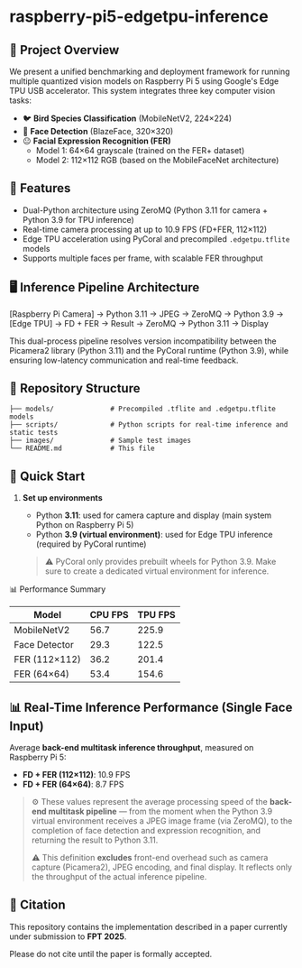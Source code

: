 # raspberry-pi5-edgetpu-inference

## 🧠 Project Overview

We present a unified benchmarking and deployment framework for running multiple quantized vision models on Raspberry Pi 5 using Google's Edge TPU USB accelerator. This system integrates three key computer vision tasks:

- 🐦 **Bird Species Classification** (MobileNetV2, 224×224)
- 🙂 **Face Detection** (BlazeFace, 320×320)
- 😐 **Facial Expression Recognition (FER)**  
  - Model 1: 64×64 grayscale (trained on the FER+ dataset)  
  - Model 2: 112×112 RGB (based on the MobileFaceNet architecture)


## 🔧 Features

- Dual-Python architecture using ZeroMQ (Python 3.11 for camera + Python 3.9 for TPU inference)
- Real-time camera processing at up to 10.9 FPS (FD+FER, 112×112)
- Edge TPU acceleration using PyCoral and precompiled `.edgetpu.tflite` models
- Supports multiple faces per frame, with scalable FER throughput

## 🖥️ Inference Pipeline Architecture

[Raspberry Pi Camera] → Python 3.11 → JPEG → ZeroMQ → Python 3.9 → [Edge TPU] → FD + FER → Result → ZeroMQ → Python 3.11 → Display

This dual-process pipeline resolves version incompatibility between the Picamera2 library (Python 3.11) and the PyCoral runtime (Python 3.9), while ensuring low-latency communication and real-time feedback.

## 📂 Repository Structure

```
├── models/              # Precompiled .tflite and .edgetpu.tflite models  
├── scripts/             # Python scripts for real-time inference and static tests  
├── images/              # Sample test images  
└── README.md            # This file
```
## 🚀 Quick Start
1. **Set up environments**

   - Python **3.11**: used for camera capture and display (main system Python on Raspberry Pi 5)
   - Python **3.9 (virtual environment)**: used for Edge TPU inference (required by PyCoral runtime)

   > ⚠️ PyCoral only provides prebuilt wheels for Python 3.9. Make sure to create a dedicated virtual environment for inference.

📊 Performance Summary

| Model         | CPU FPS | TPU FPS |
| ------------- | ------- | ------- |
| MobileNetV2   | 56.7    | 225.9   |
| Face Detector | 29.3    | 122.5   |
| FER (112×112) | 36.2    | 201.4   |
| FER (64×64)   | 53.4    | 154.6   |

## 📊 Real-Time Inference Performance (Single Face Input)

Average **back-end multitask inference throughput**, measured on Raspberry Pi 5:

- **FD + FER (112×112)**: 10.9 FPS  
- **FD + FER (64×64)**: 8.7 FPS  

> ⚙️ These values represent the average processing speed of the **back-end multitask pipeline** — from the moment when the Python 3.9 virtual environment receives a JPEG image frame (via ZeroMQ), to the completion of face detection and expression recognition, and returning the result to Python 3.11.  
> 
> ⚠️ This definition **excludes** front-end overhead such as camera capture (Picamera2), JPEG encoding, and final display. It reflects only the throughput of the actual inference pipeline.

## 📄 Citation

This repository contains the implementation described in a paper currently under submission to **FPT 2025**.

Please do not cite until the paper is formally accepted.
